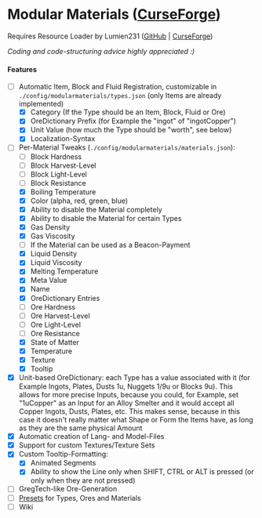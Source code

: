Modular Materials ([CurseForge](https://www.curseforge.com/minecraft/mc-mods/modular-materials))
=================
Requires Resource Loader by Lumien231 ([GitHub](https://github.com/lumien231/Resource-Loader) | [CurseForge](https://www.curseforge.com/minecraft/mc-mods/resource-loader))

*Coding and code-structuring advice highly appreciated :)*

#### Features

 - [ ] Automatic Item, Block and Fluid Registration, customizable in `./config/modularmaterials/types.json` (only Items are already implemented)
    - [x] Category (If the Type should be an Item, Block, Fluid or Ore)
    - [x] OreDictionary Prefix (for Example the "ingot" of "ingotCopper")
    - [x] Unit Value (how much the Type should be "worth", see below)
    - [x] Localization-Syntax
 - [ ] Per-Material Tweaks (`./config/modularmaterials/materials.json`):
    - [ ] Block Hardness
    - [ ] Block Harvest-Level
    - [ ] Block Light-Level
    - [ ] Block Resistance
    - [x] Boiling Temperature
    - [x] Color (alpha, red, green, blue)
    - [x] Ability to disable the Material completely
    - [x] Ability to disable the Material for certain Types
    - [x] Gas Density
    - [x] Gas Viscosity
    - [ ] If the Material can be used as a Beacon-Payment
    - [x] Liquid Density
    - [x] Liquid Viscosity
    - [x] Melting Temperature
    - [x] Meta Value
    - [x] Name
    - [x] OreDictionary Entries
    - [ ] Ore Hardness
    - [ ] Ore Harvest-Level
    - [ ] Ore Light-Level
    - [ ] Ore Resistance
    - [x] State of Matter
    - [x] Temperature
    - [x] Texture
    - [x] Tooltip
 - [x] Unit-based OreDictionary: each Type has a value associated with it (for Example Ingots, Plates, Dusts 1u, Nuggets 1/9u or Blocks 9u). This allows for more precise Inputs, because you could, for Example, set "1uCopper" as an Input for an Alloy Smelter and it would accept all Copper Ingots, Dusts, Plates, etc. This makes sense, because in this case it doesn't really matter what Shape or Form the Items have, as long as they are the same physical Amount
 - [x] Automatic creation of Lang- and Model-Files
 - [x] Support for custom Textures/Texture Sets
 - [x] Custom Tooltip-Formatting:
    - [x] Animated Segments
    - [x] Ability to show the Line only when SHIFT, CTRL or ALT is pressed (or only when they are not pressed)
 - [ ] GregTech-like Ore-Generation
 - [ ] [Presets](presets/) for Types, Ores and Materials
 - [ ] Wiki
